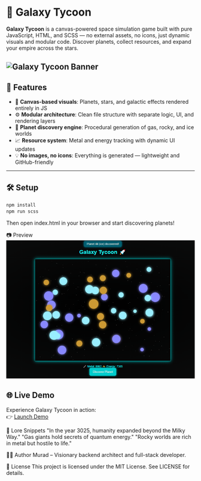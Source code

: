 # 🌌 Galaxy Tycoon

**Galaxy Tycoon** is a canvas-powered space simulation game built with pure JavaScript, HTML, and SCSS — no external assets, no icons, just dynamic visuals and modular code. Discover planets, collect resources, and expand your empire across the stars.

![Galaxy Tycoon Banner](https://dummyimage.com/800x200/000/0ff&text=Galaxy+Tycoon+by+Murad)
---

## 🚀 Features

- 🎨 **Canvas-based visuals**: Planets, stars, and galactic effects rendered entirely in JS
- ⚙️ **Modular architecture**: Clean file structure with separate logic, UI, and rendering layers
- 🌌 **Planet discovery engine**: Procedural generation of gas, rocky, and ice worlds
- 📈 **Resource system**: Metal and energy tracking with dynamic UI updates
- 💡 **No images, no icons**: Everything is generated — lightweight and GitHub-friendly
---

## 🛠️ Setup

```bash
npm install
npm run scss
```
Then open index.html in your browser and start discovering planets!

📷 Preview
![Copilot Screenshot](./screenshort.png)

## 🌐 Live Demo

Experience Galaxy Tycoon in action:  
👉 [Launch Demo](galaxy-tycoon.vercel.app)

🧠 Lore Snippets
"In the year 3025, humanity expanded beyond the Milky Way." "Gas giants hold secrets of quantum energy." "Rocky worlds are rich in metal but hostile to life."

🧑‍🚀 Author
Murad – Visionary backend architect and full-stack developer.

📄 License
This project is licensed under the MIT License. See LICENSE for details.
